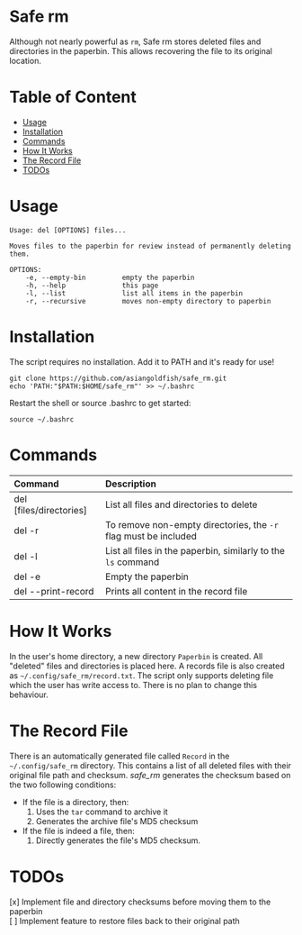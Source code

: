 # Safe rm

Although not nearly powerful as `rm`, Safe rm stores deleted files and 
directories in the paperbin. This allows recovering the file to its original
location.

# Table of Content
- [Usage](#usage)
- [Installation](#installation)
- [Commands](#commands)
- [How It Works](#how-it-works)
- [The Record File](#the-record-file)
- [TODOs](#todos)

# Usage
```
Usage: del [OPTIONS] files...

Moves files to the paperbin for review instead of permanently deleting them.

OPTIONS:
    -e, --empty-bin         empty the paperbin
    -h, --help              this page
    -l, --list              list all items in the paperbin
    -r, --recursive         moves non-empty directory to paperbin

```

# Installation
The script requires no installation. Add it to PATH and it's ready for use!

```
git clone https://github.com/asiangoldfish/safe_rm.git
echo 'PATH:"$PATH:$HOME/safe_rm"' >> ~/.bashrc
```

Restart the shell or source .bashrc to get started:
```
source ~/.bashrc
```

# Commands
| Command | Description |
|:--------|:------------|
| del [files/directories] | List all files and directories to delete |
| del -r | To remove non-empty directories, the `-r` flag must be included |
| del -l | List all files in the paperbin, similarly to the `ls` command |
| del -e | Empty the paperbin |
| del --print-record | Prints all content in the record file |

# How It Works
In the user's home directory, a new directory `Paperbin` is created. All
"deleted" files and directories is placed here. A records file is also created
as `~/.config/safe_rm/record.txt`. The script only supports deleting file which
the user has write access to. There is no plan to change this behaviour.

# The Record File
There is an automatically generated file called `Record` in the
`~/.config/safe_rm` directory. This contains a list of all deleted files with
their original file path and checksum. *safe_rm* generates the checksum based on
the two following conditions:

- If the file is a directory, then:
    1. Uses the `tar` command to archive it
    2. Generates the archive file's MD5 checksum
- If the file is indeed a file, then:
    1. Directly generates the file's MD5 checksum.

# TODOs
[x] Implement file and directory checksums before moving them to the paperbin  
[ ] Implement feature to restore files back to their original path  
